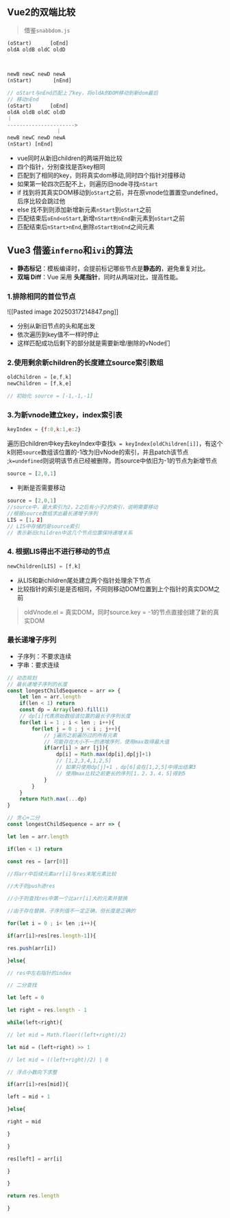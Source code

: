 ## Vue2的双端比较
> 借鉴`snabbdom.js`
```javascript
(oStart)      [oEnd]
oldA oldB oldC oldD

  

newB newC newD newA
(nStart)       [nEnd]

// oStart与nEnd匹配上了key，将oldA的DOM移动到新dom最后
// 移动nEnd
(oStart)      [oEnd]
oldA oldB oldC oldD
｜
---------------------->
                ｜
newB newC newD newA
(nStart) [nEnd]
```

- vue同时从新旧children的两端开始比较
- 四个指针，分别查找是否key相同
- 匹配到了相同的key，则将真实dom移动,同时四个指针对撞移动
- 如果第一轮四次匹配不上，则遍历旧node寻找`nStart`
- if 找到将其真实DOM移动到`oStart`之前，并在原vnode位置置空undefined，后序比较会跳过他
- else 找不到则添加新增新元素`nStart`到`oStart`之前
- 匹配结束后`oEnd<oStart`,新增`nStart到nEnd`新元素到`oStart`之前
- 匹配结束后`nStart>nEnd`,删除`oStart到oEnd`之间元素

## Vue3 借鉴`inferno`和`ivi`的算法
- **静态标记**：模板编译时，会提前标记哪些节点是**静态的**，避免重复对比。
- **双端 Diff**：Vue 采用 **头尾指针**，同时从两端对比，提高性能。
### 1.排除相同的首位节点
![[Pasted image 20250317214847.png]]
- 分别从新旧节点的头和尾出发
- 依次遍历到key值不一样时停止
- 这样匹配成功后剩下的部分就是需要新增/删除的vNode们

### 2.使用剩余新children的长度建立source索引数组
```javascript
oldChildren = [e,f,k]
newChildren = [f,k,e]

// 初始化 source = [-1,-1,-1]
```

### 3.为新vnode建立key，index索引表

```javascript
keyIndex = {f:0,k:1,e:2}
```

遍历旧children中key去keyIndex中查找`k = keyIndex[oldChildren[i]]`，有这个k则把`source`数组该位置的-1改为旧vNode的索引，并且patch该节点 ;`k=undefined`则说明该节点已经被删除，而source中依旧为-1的节点为新增节点

```javascript
source = [2,0,1]
```

- 判断是否需要移动

```javascript
source = [2,0,1]
//source中，最大索引为2，2之后有小于2的索引，说明需要移动
//根据source数组求出最长递增子序列
LIS = [1，2]
// LIS中存储的是source索引
// 表示新旧children中这几个节点位置保持递增关系
```

### 4. 根据LIS得出不进行移动的节点

```javascript
newChildren[LIS] = [f,k]
```

- 从LIS和新children尾处建立两个指针处理余下节点
- 比较指针的索引是是否相同，不同则移动DOM位置到上个指针的真实DOM之前

> oldVnode.el = 真实DOM，同时source.key = -1的节点直接创建了新的真实DOM

### 最长递增子序列
- 子序列：不要求连续
- 字串：要求连续
```javascript
// 动态规划
// 最长递增子序列的长度
const longestChildSequence = arr => {
	let len = arr.length
	if(len < 1) return
	const dp = Array(len).fill(1)
	// dp[i]代表原始数组该位置的最长子序列长度
	for(let i = 1 ; i < len ; i++){
		for(let j = 0 ; j < i ; j++){
			// j遍历之前遍历过的所有元素
			// 可能存在大小不一的递增序列，使用max取得最大值
			if(arr[i] > arr [j]){
				dp[i] = Math.max(dp[i],dp[j]+1)
				// [1,2,3,4,1,2,5]
				// 如果只使用dp[j]+1 ，dp[6]会在[1,2,5]中得出结果3
				// 使用max比较之前更长的序列[1，2，3，4，5]得到5
			}
		}
	}
	return Math.max(...dp)
}

// 贪心+二分
const longestChildSequence = arr => {

let len = arr.length

if(len < 1) return

const res = [arr[0]]

//将arr中后续元素arr[i]与res末尾元素比较

//大于则push进res

//小于则查找res中第一个比arr[i]大的元素并替换

//由于存在替换，子序列值不一定正确，但长度是正确的

for(let i = 0 ; i< len ;i++){

if(arr[i]>res[res.length-1]){

res.push(arr[i])

}else{

// res中左右指针的index

// 二分查找

let left = 0

let right = res.length - 1

while(left<right){

// let mid = Math.floor((left+right)/2)

let mid = (left+right) >> 1

// let mid = ((left+right)/2) | 0

// 浮点小数向下求整

if(arr[i]>res[mid]){

left = mid + 1

}else{

right = mid

}

}

res[left] = arr[i]

}

}

return res.length

}

```